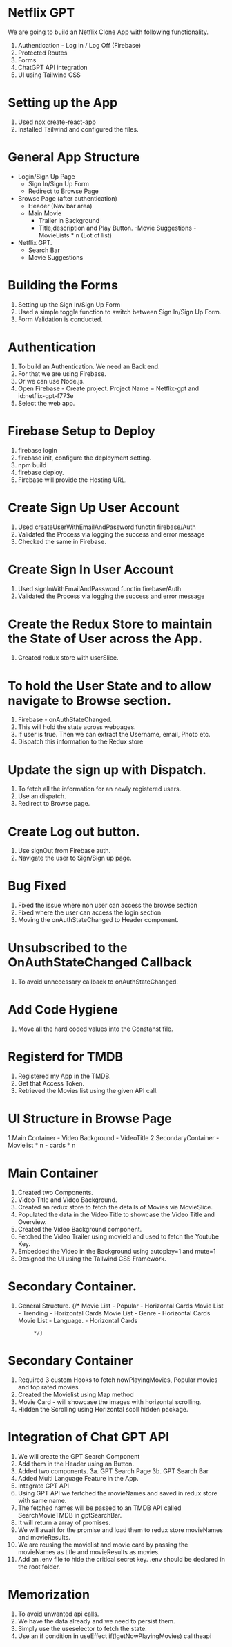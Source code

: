 # Netflix GPT
We are going to build an Netflix Clone App with following functionality.
1. Authentication - Log In / Log Off (Firebase)
2. Protected Routes
3. Forms
4. ChatGPT API integration
5. UI using Tailwind CSS

# Setting up the App
1. Used npx create-react-app
2. Installed Tailwind and configured the files.

# General App Structure
- Login/Sign Up Page
    - Sign In/Sign Up Form
    - Redirect to Browse Page
- Browse Page (after authentication)
    - Header (Nav bar area)
    - Main Movie
        - Trailer in Background
        - Title,description and Play Button.
        -Movie Suggestions
            -MovieLists * n (Lot of list)
- Netflix GPT.
    - Search Bar
    - Movie Suggestions

# Building the Forms
1. Setting up the Sign In/Sign Up Form
2. Used a simple toggle function to switch between Sign In/Sign Up Form.
3. Form Validation is conducted.

# Authentication

1. To build an Authentication. We need an Back end.
2. For that we are using Firebase.
3. Or we can use Node.js.
4. Open Firebase - Create project. Project Name = Netflix-gpt and id:netflix-gpt-f773e
5. Select the web app.

# Firebase Setup to Deploy
1. firebase login
2. firebase init, configure the deployment setting.
3. npm build
4. firebase deploy.
5. Firebase will provide the Hosting URL.

# Create Sign Up User Account
1. Used createUserWithEmailAndPassword functin firebase/Auth
2. Validated the Process via logging the success and error message
3. Checked the same in Firebase.

# Create Sign In User Account
1. Used signInWithEmailAndPassword functin firebase/Auth
2. Validated the Process via logging the success and error message

# Create the Redux Store to maintain the State of User across the App.
1. Created redux store with userSlice.

# To hold the User State and to allow navigate to Browse section.
1. Firebase - onAuthStateChanged.
2. This will hold the state across webpages.
3. If user is true. Then we can extract the Username, email, Photo etc.
4. Dispatch this information to the Redux store

# Update the sign up with Dispatch.
1. To fetch all the information for an newly registered users. 
2. Use an dispatch.
3. Redirect to Browse page. 

# Create Log out button.
1. Use signOut from Firebase auth.
2. Navigate the user to Sign/Sign up page.

# Bug Fixed
1. Fixed the issue where non user can access the browse section
2. Fixed where the user can access the login section
3. Moving the onAuthStateChanged to Header component.

# Unsubscribed to the OnAuthStateChanged Callback
1. To avoid unnecessary callback to onAuthStateChanged.

# Add Code Hygiene
1. Move all the hard coded values into the Constanst file.

# Registerd for TMDB
1. Registered my App in the TMDB.
2. Get that Access Token.
3. Retrieved the Movies list using the given API call.

# UI Structure in Browse Page
1.Main Container
    - Video Background
    - VideoTitle
2.SecondaryContainer
    - Movielist * n
        - cards * n

# Main Container
1. Created two Components. 
2. Video Title and Video Background.
3. Created an redux store to fetch the details of Movies via MovieSlice.
4. Populated the data in the Video Title to showcase the Video Title and Overview.
5. Created the Video Background component.
6. Fetched the Video Trailer using movieId and used to fetch the Youtube Key.
7. Embedded the Video in the Background using autoplay=1 and mute=1
8. Designed the UI using the Tailwind CSS Framework.

# Secondary Container.
1. General Structure.
            {/* 
                Movie List - Popular
                    - Horizontal Cards
                Movie List - Trending
                    - Horizontal Cards
                Movie List - Genre
                    - Horizontal Cards
                Movie List - Language.
                    - Horizontal Cards
            
            */}

# Secondary Container
1. Required 3 custom Hooks to fetch nowPlayingMovies, Popular movies and top rated movies
2. Created the Movielist using Map method
3. Movie Card - will showcase the images with horizontal scrolling.
4. Hidden the Scrolling using Horizontal scoll hidden package.


# Integration of Chat GPT API

1. We will create the GPT Search Component
2. Add them in the Header using an Button.
3. Added two components.
3a. GPT Search Page
3b. GPT Search Bar
4. Added Multi Language Feature in the App.
5. Integrate GPT API 
6. Using GPT API we fertched the movieNames and saved in redux store with same name.
7. The fetched names will be passed to an TMDB API called SearchMovieTMDB in gptSearchBar.
8. It will return a array of promises.
9. We will await for the promise and load them to redux store movieNames and movieResults.
10. We are reusing the movielist and movie card by passing the movieNames as title and movieResults as movies.
11. Add an .env file to hide the critical secret key. .env should be declared in the root folder.

# Memorization 

1. To avoid unwanted api calls.
2. We have the data already and we need to persist them.
3. Simply use the useselector to fetch the state.
4. Use an if condition in useEffect if(!getNowPlayingMovies) calltheapi

